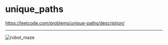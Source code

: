 # unique_paths
https://leetcode.com/problems/unique-paths/description/

-------------------

![robot_maze](https://github.com/ataryan4561/unique_paths/assets/43813061/7128e441-541f-4670-be37-a0b999457ada)
